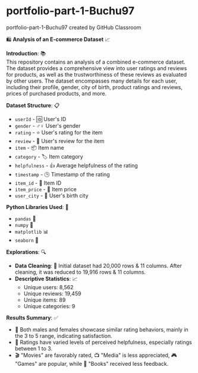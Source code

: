 # portfolio-part-1-Buchu97
portfolio-part-1-Buchu97 created by GitHub Classroom


🛍️ **Analysis of an E-commerce Dataset** 📈

**Introduction**: 📚  
This repository contains an analysis of a combined e-commerce dataset. The dataset provides a comprehensive view into user ratings and reviews for products, as well as the trustworthiness of these reviews as evaluated by other users. The dataset encompasses many details for each user, including their profile, gender, city of birth, product ratings and reviews, prices of purchased products, and more.

**Dataset Structure**: 📋  
- `userId` - 🆔 User's ID
- `gender` - ♂️♀️ User's gender
- `rating` - ⭐ User's rating for the item
- `review` - 💬 User's review for the item
- `item` - 📦 Item name
- `category` - 🏷️ Item category
- `helpfulness` - 👍 Average helpfulness of the rating
- `timestamp` - 🕒 Timestamp of the rating
- `item_id` - 🎁 Item ID
- `item_price` - 💸 Item price
- `user_city` - 🌆 User's birth city

**Python Libraries Used**: 🐍  
- `pandas` 🐼
- `numpy` 🔢
- `matplotlib` 📊
- `seaborn` 🎨

**Explorations**: 🔍  
- **Data Cleaning**: 🧹 Initial dataset had 20,000 rows & 11 columns. After cleaning, it was reduced to 19,916 rows & 11 columns.
- **Descriptive Statistics**: 📈
  - Unique users: 8,562 
  - Unique reviews: 19,459 
  - Unique items: 89 
  - Unique categories: 9 


**Results Summary**: ✅  
- 🚻 Both males and females showcase similar rating behaviors, mainly in the 3 to 5 range, indicating satisfaction.
- 📝 Ratings have varied levels of perceived helpfulness, especially ratings between 1 to 3.
- 🎬 "Movies" are favorably rated, 📺 "Media" is less appreciated, 🎮 "Games" are popular, while 📖 "Books" received less feedback.
